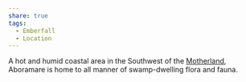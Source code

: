 ```yaml
---
share: true
tags:
  - Emberfall
  - Location
---
```


A hot and humid coastal area in the Southwest of the [Motherland](./Motherland.md), Aboramare is home to all manner of swamp-dwelling flora and fauna. 
